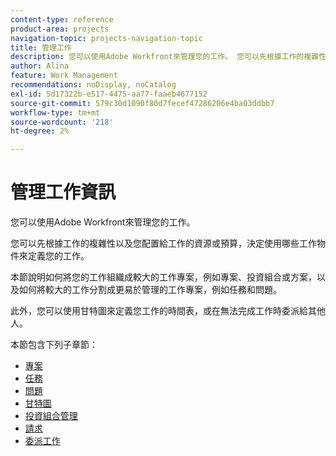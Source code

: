 ```yaml
---
content-type: reference
product-area: projects
navigation-topic: projects-navigation-topic
title: 管理工作
description: 您可以使用Adobe Workfront來管理您的工作。 您可以先根據工作的複雜性以及您配置給工作的資源或預算，決定使用哪些工作物件來定義您的工作。 本節說明如何將您的工作組織成較大的工作專案，例如專案、投資組合或方案，以及如何將較大的工作分割成更易於管理的工作專案，例如任務和問題。 此外，您可以使用甘特圖來定義您工作的時間表，或在無法完成工作時委派給其他人。
author: Alina
feature: Work Management
recommendations: noDisplay, noCatalog
exl-id: 5d17322b-e517-4475-aa77-faaeb4677152
source-git-commit: 579c30d1090f80d7fecef47286206e4ba03ddbb7
workflow-type: tm+mt
source-wordcount: '218'
ht-degree: 2%

---
```


# 管理工作資訊

您可以使用Adobe Workfront來管理您的工作。

您可以先根據工作的複雜性以及您配置給工作的資源或預算，決定使用哪些工作物件來定義您的工作。

本節說明如何將您的工作組織成較大的工作專案，例如專案、投資組合或方案，以及如何將較大的工作分割成更易於管理的工作專案，例如任務和問題。

此外，您可以使用甘特圖來定義您工作的時間表，或在無法完成工作時委派給其他人。

本節包含下列子章節：

* [專案](../manage-work/projects/projects-overview.md)
* [任務](../manage-work/tasks/tasks-overview.md)
* [問題](../manage-work/issues/issues-overview.md)
* [甘特圖](../manage-work/gantt-chart/the-gantt-chart.md)
* [投資組合管理](../manage-work/portfolios/portfolio-management-overview.md)
* [請求](../manage-work/requests/requests-overview.md)
* [委派工作](../manage-work/delegate-work/delegate-work.md)
